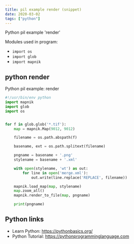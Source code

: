 ```yaml
---
title: pil example render (snippet)
date: 2020-03-02
tags: ["python"]
---
```

Python pil example 'render'


Modules used in program: 
* `import os`
* `import glob`
* `import mapnik`

## python render

Python pil example: render

```python
#!/usr/bin/env python
import mapnik
import glob
import os


for f in glob.glob('*.tif'):
    map = mapnik.Map(9012, 9012)

    filename = os.path.abspath(f)

    basename, ext = os.path.splitext(filename)

    pngname = basename + '.png'
    stylename = basename + '.xml'

    with open(stylename, 'wt') as out:
        for line in open('merge.xml'):
            out.write(line.replace('REPLACE', filename))

    mapnik.load_map(map, stylename)
    map.zoom_all()
    mapnik.render_to_file(map, pngname)

    print(pngname)

```

## Python links

- Learn Python: https://pythonbasics.org/
- Python Tutorial: https://pythonprogramminglanguage.com

